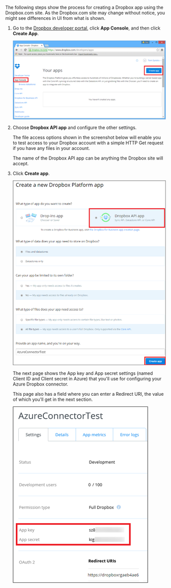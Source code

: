 The following steps show the process for creating a Dropbox app using the Dropbox.com site. As the Dropbox.com site may change without notice, you might see differences in UI from what is shown.

1. Go to the [Dropbox developer portal](https://www.dropbox.com/developers/apps), click **App Console**, and then click **Create App**.

    ![Create Dropbox app](./media/app-service-api-create-dropbox-app/dbappcreate.png) 

2. Choose **Dropbox API app** and configure the other settings. 

    The file access options shown in the screenshot below will enable you to test access to your Dropbox account with a simple HTTP Get request if you have any files in your account. 

    The name of the Dropbox API app can be anything the Dropbox site will accept.

3. Click **Create app**.

    ![Create Dropbox app](./media/app-service-api-create-dropbox-app/dbapiapp.png)

    The next page shows the App key and App secret settings (named Client ID and Client secret in Azure) that you'll use for configuring your Azure Dropbox connector. 

    This page also has a field where you can enter a Redirect URI, the value of which you'll get in the next section.

    ![Create Dropbox app](./media/app-service-api-create-dropbox-app/dbappsettings.png)


